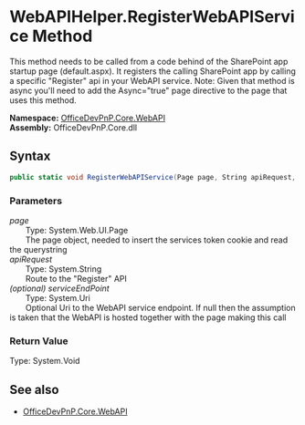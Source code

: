 # WebAPIHelper.RegisterWebAPIService Method  
This method needs to be called from a code behind of the SharePoint app startup page (default.aspx). It registers the calling SharePoint app by calling a specific "Register" api in your WebAPI service. Note: Given that method is async you'll need to add the Async="true" page directive to the page that uses this method.  

**Namespace:** [OfficeDevPnP.Core.WebAPI](OfficeDevPnP.Core.WebAPI.md)  
**Assembly:** OfficeDevPnP.Core.dll  
## Syntax
```C#
public static void RegisterWebAPIService(Page page, String apiRequest, Uri serviceEndPoint)
```
### Parameters
*page*  
&emsp;&emsp;Type: System.Web.UI.Page  
&emsp;&emsp;The page object, needed to insert the services token cookie and read the querystring  
*apiRequest*  
&emsp;&emsp;Type: System.String  
&emsp;&emsp;Route to the "Register" API  
*(optional) serviceEndPoint*  
&emsp;&emsp;Type: System.Uri  
&emsp;&emsp;Optional Uri to the WebAPI service endpoint. If null then the assumption is taken that the WebAPI is hosted together with the page making this call  
### Return Value
Type: System.Void  

## See also
- [OfficeDevPnP.Core.WebAPI](OfficeDevPnP.Core.WebAPI.md)

